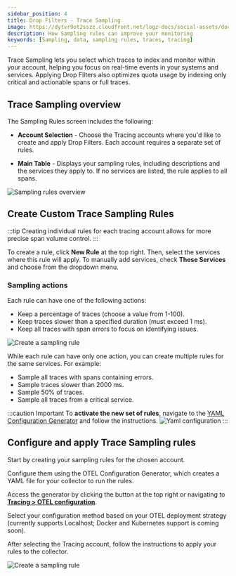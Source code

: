 ```yaml
---
sidebar_position: 4
title: Drop Filters - Trace Sampling
image: https://dytvr9ot2sszz.cloudfront.net/logz-docs/social-assets/docs-social.jpg
description: How Sampling rules can improve your monitoring
keywords: [Sampling, data, sampling rules, traces, tracing]
---
```



Trace Sampling lets you select which traces to index and monitor within your account, helping you focus on real-time events in your systems and services. Applying Drop Filters also optimizes quota usage by indexing only critical and actionable spans or full traces.


## Trace Sampling overview

The Sampling Rules screen includes the following:

* **Account Selection** - Choose the Tracing accounts where you'd like to create and apply Drop Filters. Each account requires a separate set of rules.

* **Main Table** - Displays your sampling rules, including descriptions and the services they apply to. If no services are listed, the rule applies to all spans.


![Sampling rules overview](https://dytvr9ot2sszz.cloudfront.net/logz-docs/distributed-tracing/sampling-rules/sampling-rules.png)

## Create Custom Trace Sampling Rules

:::tip
Creating individual rules for each tracing account allows for more precise span volume control.
:::

To create a rule, click **New Rule** at the top right. Then, select the services where this rule will apply. To manually add services, check **These Services** and choose from the dropdown menu.

### Sampling actions

Each rule can have one of the following actions:

* Keep a percentage of traces (choose a value from 1-100).
* Keep traces slower than a specified duration (must exceed 1 ms).
* Keep all traces with span errors to focus on identifying issues.

![Create a sampling rule](https://dytvr9ot2sszz.cloudfront.net/logz-docs/distributed-tracing/sampling-rules/create-a-rule.png)

While each rule can have only one action, you can create multiple rules for the same services. For example:

* Sample all traces with spans containing errors.
* Sample traces slower than 2000 ms.
* Sample 50% of traces.
* Sample all traces from a critical service.

:::caution Important
To **activate the new set of rules**, navigate to the [YAML Configuration Generator](https://app.logz.io/#/dashboard/settings/tracing-yaml-configuration/) and follow the instructions.
![Yaml configuration](https://dytvr9ot2sszz.cloudfront.net/logz-docs/distributed-tracing/sampling-rules/click-on-yaml.png)
:::



## Configure and apply Trace Sampling rules

Start by creating your sampling rules for the chosen account.

Configure them using the OTEL Configuration Generator, which creates a YAML file for your collector to run the rules.

Access the generator by clicking the button at the top right or navigating to **[Tracing > OTEL configuration](https://app.logz.io/#/dashboard/settings/tracing-yaml-configuration/)**. 

Select your configuration method based on your OTEL deployment strategy (currently supports Localhost; Docker and Kubernetes support is coming soon).

After selecting the Tracing account, follow the instructions to apply your rules to the collector.

![Create a sampling rule](https://dytvr9ot2sszz.cloudfront.net/logz-docs/distributed-tracing/sampling-rules/otel-configuration-screen.png)